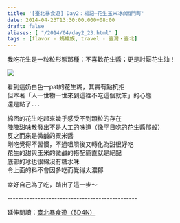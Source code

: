 ```yaml
---
title: '[臺北暴食遊] Day2：楊記—花生玉米冰@西門町'
date: 2014-04-23T13:30:00.000+08:00
draft: false
aliases: [ "/2014/04/day2_23.html" ]
tags : [flavor - 螞蟻族, travel - 臺灣・臺北]
---
```


我吃花生是一粒粒形態那種：不喜歡花生醬；更是討厭花生油！  

[![](https://3.bp.blogspot.com/-Z5p3MA-zFMM/XDGfiX7P73I/AAAAAAAAEgE/XzwBqt4aXksIcBUOLwBRBD1E7jBaSvNOwCLcBGAs/s640/57.jpg)](https://3.bp.blogspot.com/-Z5p3MA-zFMM/XDGfiX7P73I/AAAAAAAAEgE/XzwBqt4aXksIcBUOLwBRBD1E7jBaSvNOwCLcBGAs/s1600/57.jpg)

看到這奶白色一pat的花生糊，其實有點抗拒  
但本著「人一世物一世來到這裡不吃這個就笨」的心態  
還是點了．．．  
  
綿密的花生吃起來幾乎感受不到顆粒的存在  
陣陣甜味散發出不是人工的味道（像平日吃的花生醬那般）  
反之而來是微鹹的粟米醬  
剛吃覺得不習慣，不過咀嚼後又轉化為甜很好吃  
花生的甜與玉米的微鹹的搭配簡直就是絕配  
底部的冰也很綿沒有糖水味  
令上面的料不會因多吃而覺得太濃郁  
  
  
幸好自己為了吃，踏出了這一步～  
  
\-----------------------------------------------  
  
延伸閱讀：[臺北暴食遊（5D4N）](http://www.hidie.net/2014/05/5d4n.html)
